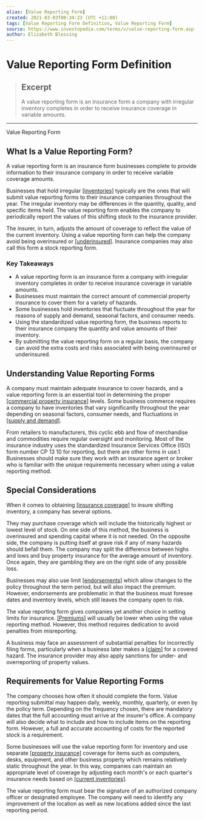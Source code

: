 ```yaml
---
alias: [Value Reporting Form]
created: 2021-03-03T00:34:23 (UTC +11:00)
tags: [Value Reporting Form Definition, Value Reporting Form]
source: https://www.investopedia.com/terms/v/value-reporting-form.asp
author: Elizabeth Blessing
---
```


# Value Reporting Form Definition

> ## Excerpt
> A value reporting form is an insurance form a company with irregular inventory completes in order to receive insurance coverage in variable amounts.

---

Value Reporting Form
## What Is a Value Reporting Form?

A value reporting form is an insurance form businesses complete to provide information to their insurance company in order to receive variable coverage amounts.

Businesses that hold irregular [[inventories]](https://www.investopedia.com/terms/i/inventory.asp) typically are the ones that will submit value reporting forms to their insurance companies throughout the year. The irregular inventory may be differences in the quantity, quality, and specific items held. The value reporting form enables the company to periodically report the values of this shifting stock to the insurance provider.

The insurer, in turn, adjusts the amount of coverage to reflect the value of the current inventory. Using a value reporting form can help the company avoid being overinsured or [[underinsured]](https://www.investopedia.com/terms/u/underinsurance.asp). Insurance companies may also call this form a stock reporting form.

### Key Takeaways

-   A value reporting form is an insurance form a company with irregular inventory completes in order to receive insurance coverage in variable amounts.
-   Businesses must maintain the correct amount of commercial property insurance to cover them for a variety of hazards.
-   Some businesses hold inventories that fluctuate throughout the year for reasons of supply and demand, seasonal factors, and consumer needs.
-   Using the standardized value reporting form, the business reports to their insurance company the quantity and value amounts of their inventory.
-   By submitting the value reporting form on a regular basis, the company can avoid the extra costs and risks associated with being overinsured or underinsured.

## Understanding Value Reporting Forms

A company must maintain adequate insurance to cover hazards, and a value reporting form is an essential tool in determining the proper [[commercial property insurance]](https://www.investopedia.com/terms/c/commercial-property-insurance.asp) levels. Some business commerce requires a company to have inventories that vary significantly throughout the year depending on seasonal factors, consumer needs, and fluctuations in [[supply and demand]](https://www.investopedia.com/articles/economics/11/intro-supply-demand.asp).

From retailers to manufacturers, this cyclic ebb and flow of merchandise and commodities require regular oversight and monitoring. Most of the insurance industry uses the standardized Insurance Services Office (ISO) form number CP 13 10 for reporting, but there are other forms in use.1 Businesses should make sure they work with an insurance agent or broker who is familiar with the unique requirements necessary when using a value reporting method.

## Special Considerations

When it comes to obtaining [[insurance coverage]](https://www.investopedia.com/terms/i/insurance-coverage.asp) to insure shifting inventory, a company has several options.

They may purchase coverage which will include the historically highest or lowest level of stock. On one side of this method, the business is overinsured and spending capital where it is not needed. On the opposite side, the company is putting itself at grave risk if any of many hazards should befall them. The company may split the difference between highs and lows and buy property insurance for the average amount of inventory. Once again, they are gambling they are on the right side of any possible loss.

Businesses may also use limit [[endorsements]](https://www.investopedia.com/terms/e/endorsement.asp) which allow changes to the policy throughout the term period, but will also impact the premium. However, endorsements are problematic in that the business must foresee dates and inventory levels, which still leaves the company open to risk.

The value reporting form gives companies yet another choice in setting limits for insurance. [[Premiums]](https://www.investopedia.com/terms/i/insurance-premium.asp) will usually be lower when using the value reporting method. However, this method requires dedication to avoid penalties from misreporting.

A business may face an assessment of substantial penalties for incorrectly filing forms, particularly when a business later makes a [[claim]](https://www.investopedia.com/terms/i/insurance_claim.asp) for a covered hazard. The insurance provider may also apply sanctions for under- and overreporting of property values.

## Requirements for Value Reporting Forms

The company chooses how often it should complete the form. Value reporting submittal may happen daily, weekly, monthly, quarterly, or even by the policy term. Depending on the frequency chosen, there are mandatory dates that the full accounting must arrive at the insurer's office. A company will also decide what to include and how to include items on the reporting form. However, a full and accurate accounting of costs for the reported stock is a requirement. 

Some businesses will use the value reporting form for inventory and use separate [[property insurance]](https://www.investopedia.com/terms/p/property-insurance.asp) coverage for items such as computers, desks, equipment, and other business property which remains relatively static throughout the year. In this way, companies can maintain an appropriate level of coverage by adjusting each month's or each quarter's insurance needs based on [[current inventories]](https://www.investopedia.com/terms/i/inventory-management.asp).

The value reporting form must bear the signature of an authorized company officer or designated employee. The company will need to identify any improvement of the location as well as new locations added since the last reporting period.
